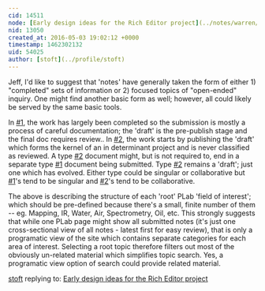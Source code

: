 ```yaml
---
cid: 14511
node: [Early design ideas for the Rich Editor project](../notes/warren/04-29-2016/early-design-ideas-for-the-rich-editor-project)
nid: 13050
created_at: 2016-05-03 19:02:12 +0000
timestamp: 1462302132
uid: 54025
author: [stoft](../profile/stoft)
---
```


Jeff, I'd like to suggest that 'notes' have generally taken the form of either 1) "completed" sets of information or 2) focused topics of "open-ended" inquiry. One might find another basic form as well; however, all could likely be served by the same basic tools.

In [#1](/n/1), the work has largely been completed so the submission is mostly a process of careful documentation; the 'draft' is the pre-publish stage and the final doc requires review.. In [#2](/n/2), the work starts by publishing the 'draft' which forms the kernel of an in determinant project and is never classified as reviewed. A type [#2](/n/2) document might, but is not required to, end in a separate type [#1](/n/1) document being submitted. Type [#2](/n/2) remains a 'draft'; just one which has evolved. Either type could be singular or collaborative but [#1](/n/1)'s tend to be singular and [#2](/n/2)'s tend to be collaborative.

The above is describing the structure of each 'root' PLab 'field of interest'; which should be pre-defined because there's a small, finite number of them -- eg. Mapping, IR, Water, Air, Spectrometry, Oil, etc. This strongly suggests that while one PLab page might show all submitted notes (it's just one cross-sectional view of all notes - latest first for easy review), that is only a programatic view of the site which contains separate categories for each area of interest. Selecting a root topic therefore filters out most of the obviously un-related material which simplifies topic search. Yes, a programatic view option of search could provide related material.

[stoft](../profile/stoft) replying to: [Early design ideas for the Rich Editor project](../notes/warren/04-29-2016/early-design-ideas-for-the-rich-editor-project)

